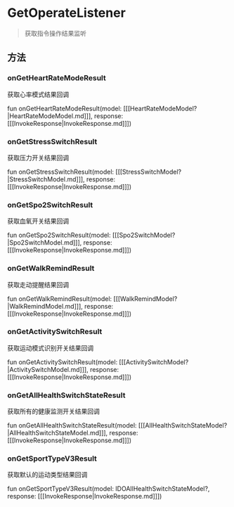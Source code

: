 <show-structure depth="2"/>

# GetOperateListener

> 获取指令操作结果监听

## 方法

### onGetHeartRateModeResult

获取心率模式结果回调

<code-block lang="Kotlin">
    fun onGetHeartRateModeResult(model: [[[HeartRateModeModel?|HeartRateModeModel.md]]], response: [[[InvokeResponse|InvokeResponse.md]]])
</code-block>

### onGetStressSwitchResult

获取压力开关结果回调

<code-block lang="Kotlin">
    fun onGetStressSwitchResult(model: [[[StressSwitchModel?|StressSwitchModel.md]]], response: [[[InvokeResponse|InvokeResponse.md]]])
</code-block>

### onGetSpo2SwitchResult

获取血氧开关结果回调

<code-block lang="Kotlin">
    fun onGetSpo2SwitchResult(model: [[[Spo2SwitchModel?|Spo2SwitchModel.md]]], response: [[[InvokeResponse|InvokeResponse.md]]])
</code-block>

### onGetWalkRemindResult

获取走动提醒结果回调

<code-block lang="Kotlin">
    fun onGetWalkRemindResult(model: [[[WalkRemindModel?|WalkRemindModel.md]]], response: [[[InvokeResponse|InvokeResponse.md]]])
</code-block>

### onGetActivitySwitchResult

获取运动模式识别开关结果回调

<code-block lang="Kotlin">
    fun onGetActivitySwitchResult(model: [[[ActivitySwitchModel?|ActivitySwitchModel.md]]], response: [[[InvokeResponse|InvokeResponse.md]]])
</code-block>

### onGetAllHealthSwitchStateResult

获取所有的健康监测开关结果回调

<code-block lang="Kotlin">
    fun onGetAllHealthSwitchStateResult(model: [[[AllHealthSwitchStateModel?|AllHealthSwitchStateModel.md]]], response: [[[InvokeResponse|InvokeResponse.md]]])
</code-block>

### onGetSportTypeV3Result

获取默认的运动类型结果回调

<code-block lang="Kotlin">
    fun onGetSportTypeV3Result(model: IDOAllHealthSwitchStateModel?, response: [[[InvokeResponse|InvokeResponse.md]]])
</code-block>